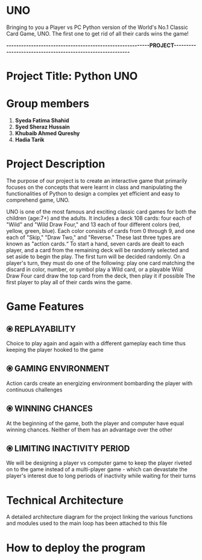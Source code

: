 # UNO
Bringing to you a Player vs PC Python version of the World's No.1 Classic Card Game, UNO. The first one to get rid of 
all their cards wins the game!

**----------------------------------------------------------PROJECT-----------------------------------------------------------**

# **Project Title: Python UNO**

# **Group members**
  1) **Syeda Fatima Shahid**
  2) **Syed Sheraz Hussain**
  3) **Khubaib Ahmed Qureshy**
  4) **Hadia Tarik**

# **Project Description**
The purpose of our project is to create an interactive game that primarily focuses on the concepts that were learnt in class and manipulating the functionalities of Python to design a complex yet efficient and easy to comprehend game, UNO.

UNO is one of the most famous and exciting classic card games for both the children (age:7+) and the adults.
It includes a deck 108 cards: four each of "Wild" and "Wild Draw Four," and 13 each of four different colors (red, yellow, green, blue). Each color consists of cards from 0      through 9, and one each of "Skip," "Draw Two," and "Reverse." These last three types are known as "action cards.“
To start a hand, seven cards are dealt to each player, and a card from the remaining deck will be randomly selected and set aside to begin the play. The first turn will be decided randomly. On a player's turn, they must do one of the following:
play one card matching the discard in color, number, or symbol
play a Wild card, or a playable Wild Draw Four card 
draw the top card from the deck, then play it if possible
The first player to play all of their cards wins the game.

# **Game Features**
  ## ⦿ REPLAYABILITY
  Choice to play again and again with a different gameplay each time thus keeping the player hooked to the game
  ## ⦿ GAMING ENVIRONMENT
  Action cards create an energizing environment bombarding the player with continuous challenges
  ## ⦿ WINNING CHANCES
  At the beginning of the game, both the player and computer have equal winning chances. Neither of them has an advantage over the other
  ## ⦿ LIMITING INACTIVITY PERIOD
  We will be designing a player vs computer game to keep the player riveted on to the game instead of a multi-player game - which can devastate the player's interest due to long periods of inactivity while waiting for their turns




  

# **Technical Architecture**
  A detailed architecture diagram for the project linking the various functions and modules used to the main loop has been attached to this file

# **How to deploy the program**
